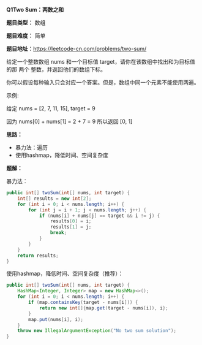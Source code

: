 **Q1Two Sum：两数之和**

**题目类型：** 数组

**题目难度：** 简单

**题目地址**：https://leetcode-cn.com/problems/two-sum/

给定一个整数数组 nums 和一个目标值 target，请你在该数组中找出和为目标值的那 两个 整数，并返回他们的数组下标。

你可以假设每种输入只会对应一个答案。但是，数组中同一个元素不能使用两遍。

示例:

给定 nums = [2, 7, 11, 15], target = 9

因为 nums[0] + nums[1] = 2 + 7 = 9
所以返回 [0, 1]

**思路：**

* 暴力法：遍历
* 使用hashmap，降低时间、空间复杂度

**题解：**

暴力法：

```java
public int[] twoSum(int[] nums, int target) {
    int[] results = new int[2];
    for (int i = 0; i < nums.length; i++) {
        for (int j = i + 1; j < nums.length; j++) {
            if (nums[i] + nums[j] == target && i != j) {
                results[0] = i;
                results[1] = j;
                break;
            }
        }
    }
    return results;
}
```

使用hashmap，降低时间、空间复杂度（推荐）：

```java
public int[] twoSum(int[] nums, int target) {
    HashMap<Integer, Integer> map = new HashMap<>();
    for (int i = 0; i < nums.length; i++) {
        if (map.containsKey(target - nums[i])) {
            return new int[]{map.get(target - nums[i]), i};
        }
        map.put(nums[i], i);
    }
    throw new IllegalArgumentException("No two sum solution");
}
```

